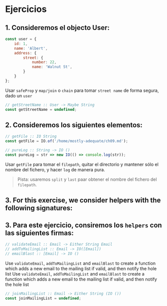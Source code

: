 # Ejercicios

## 1. Consideremos el objecto User:

```js
const user = {
    id: 1,
    name: 'Albert',
    address: {
        street: {
            number: 22,
            name: 'Walnut St',
        }
    }
};
```

Usar `safeProp` y `map/join` o `chain` para tomar `street name` de forma segura, dado un `user`

```js
// getStreetName :: User -> Maybe String
const getStreetName = undefined;
```

## 2. Consideremos los siguientes elementos:

```js
// getFile :: IO String
const getFile = IO.of('/home/mostly-adequate/ch09.md');

// pureLog :: String -> IO ()
const pureLog = str => new IO(() => console.log(str));
```

Usar `getFile` para tomar el `filepath`, quitar el directorio y mantener sólo el nombre del fichero, y hacer `log` de manera pura. 

> Pista: usaremos `split` y  `last` paar obtener el nombre del fichero del `filepath`.

## 3. For this exercise, we consider helpers with the following signatures:
## 3. Para este ejercicio, consiremos los `helpers` con las siguientes firmas:

```js
// validateEmail :: Email -> Either String Email
// addToMailingList :: Email -> IO([Email])
// emailBlast :: [Email] -> IO ()
```

Use `validateEmail`, `addToMailingList` and `emailBlast` to create a function which adds a new email to the mailing list if valid, and then notify the hole list
Use `validateEmail`, `addToMailingList` and `emailBlast` to create a function which adds a new email to the mailing list if valid, and then notify the hole list

```js
// joinMailingList :: Email -> Either String (IO ())
const joinMailingList = undefined;
```

